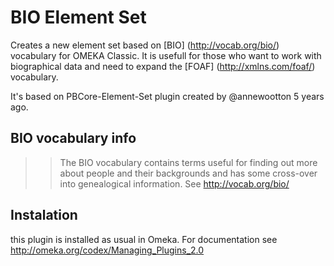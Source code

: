 # BIO Element Set

Creates a new element set based on [BIO] (http://vocab.org/bio/) vocabulary for OMEKA Classic. It is usefull for those who want to work with biographical data and need to expand the [FOAF] (http://xmlns.com/foaf/) vocabulary.

It's based on PBCore-Element-Set plugin created by @annewootton 5 years ago. 

## BIO vocabulary info

>>The BIO vocabulary contains terms useful for finding out more about people and their backgrounds and has some cross-over into genealogical information. See http://vocab.org/bio/

## Instalation

this plugin is installed as usual in Omeka. For documentation see http://omeka.org/codex/Managing_Plugins_2.0
